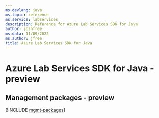```yaml
---
ms.devlang: java
ms.topic: reference
ms.service: labservices
description: Reference for Azure Lab Services SDK for Java
author: joshfree
ms.data: 11/09/2022
ms.author: jfree
title: Azure Lab Services SDK for Java
---
```

# Azure Lab Services SDK for Java - preview

## Management packages - preview
[!INCLUDE [mgmt-packages](lab-services-mgmt-index.md)]